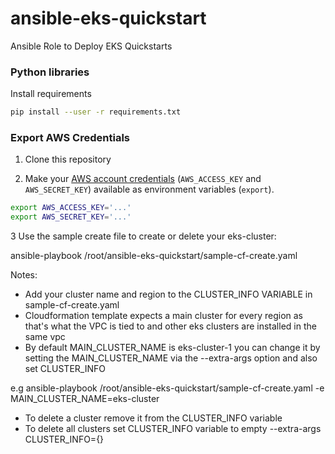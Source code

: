 # ansible-eks-quickstart
Ansible Role to Deploy EKS Quickstarts

### Python libraries

Install requirements

```bash
pip install --user -r requirements.txt
```

### Export AWS Credentials

1. Clone this repository

2. Make your [AWS account credentials](https://docs.aws.amazon.com/general/latest/gr/aws-sec-cred-types.html#access-keys-and-secret-access-keys) (`AWS_ACCESS_KEY` and `AWS_SECRET_KEY`) available as environment variables (`export`).

```bash
export AWS_ACCESS_KEY='...'
export AWS_SECRET_KEY='...'
```

3 Use the sample create file to create or delete your eks-cluster:
  
  ansible-playbook /root/ansible-eks-quickstart/sample-cf-create.yaml

Notes:

- Add your cluster name and region to the CLUSTER_INFO VARIABLE in sample-cf-create.yaml
- Cloudformation template expects a main cluster for every region as that's what the VPC is tied to and other eks clusters are installed in the same vpc
- By default MAIN_CLUSTER_NAME is eks-cluster-1 you can change it by setting the MAIN_CLUSTER_NAME via the --extra-args option and also set CLUSTER_INFO

e.g
ansible-playbook /root/ansible-eks-quickstart/sample-cf-create.yaml -e MAIN_CLUSTER_NAME=eks-cluster

- To delete a cluster remove it from the CLUSTER_INFO variable
- To delete all clusters set CLUSTER_INFO variable to empty --extra-args CLUSTER_INFO={}
